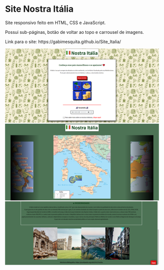 # Site Nostra Itália

 
<p>Site responsivo feito em HTML, CSS e JavaScript.</p>


<p>Possui sub-páginas, botão de voltar ao topo e carrousel de imagens.</p>


<p>Link para o site: https://gabimesquita.github.io/Site_Italia/</p>


<img src="img/siteitalia.png">

<img src="img/siteitalia2.png">

<img src="img/siteitalia3.png">

